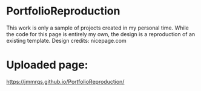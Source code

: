# PortfolioReproduction
This work is only a sample of projects created in my personal time. While the code for this page is entirely my own, the design is a reproduction of an existing template. Design credits: nicepage.com 

# Uploaded page: 
https://jmmrqs.github.io/PortfolioReproduction/
